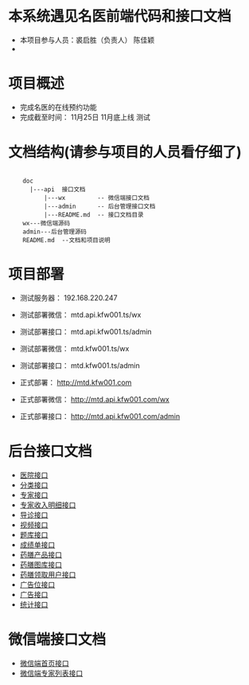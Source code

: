 ﻿
# 本系统遇见名医前端代码和接口文档

- 本项目参与人员：裘启胜（负责人） 陈佳颖
-

# 项目概述

- 完成名医的在线预约功能
- 完成截至时间： 11月25日  11月底上线 测试

# 文档结构(请参与项目的人员看仔细了)

```text

    doc
      |---api  接口文档
          |---wx         -- 微信端接口文档
          |---admin      -- 后台管理接口文档
          |---README.md  -- 接口文档目录
    wx---微信端源码
    admin---后台管理源码
    README.md  --文档和项目说明

```
# 项目部署

- 测试服务器： 192.168.220.247
- 测试部署微信： mtd.api.kfw001.ts/wx
- 测试部署接口： mtd.api.kfw001.ts/admin

- 测试部署微信： mtd.kfw001.ts/wx
- 测试部署接口： mtd.kfw001.ts/admin

- 正式部署：     http://mtd.kfw001.com
- 正式部署微信： http://mtd.api.kfw001.com/wx
- 正式部署接口： http://mtd.api.kfw001.com/admin


# 后台接口文档
- [ 医院接口 ](/doc/api/admin/Hospital.md)
- [ 分类接口 ](/doc/api/admin/Category.md)
- [ 专家接口 ](/doc/api/admin/Expert.md)
- [ 专家收入明细接口 ](/doc/api/README.md)
- [ 导诊接口 ](/doc/api/admin/Guide.md)
- [ 视频接口 ](/doc/api/admin/Video.md)
- [ 题库接口 ](/doc/api/admin/Question.md)
- [ 成绩单接口 ](/doc/api/admin/Report.md)
- [ 药膳产品接口 ](/doc/api/admin/Goods.md)
- [ 药膳图库接口 ](/doc/api/admin/Imgs.md)
- [ 药膳领取用户接口 ](/doc/api/admin/Recipient.md)
- [ 广告位接口 ](/doc/api/admin/Place.md)
- [ 广告接口 ](/doc/api/admin/Ads.md)
- [ 统计接口 ](/doc/api/admin/Count.md)
# 微信端接口文档
- [ 微信端首页接口 ](/doc/api/wx/Home.md)
- [ 微信端专家列表接口 ](/doc/api/wx/Elist.md)
